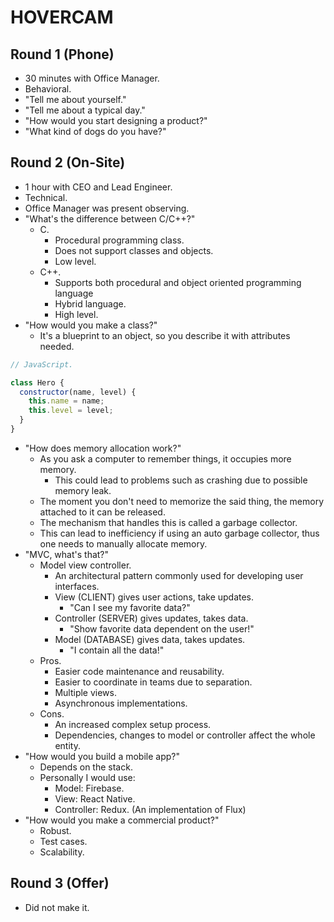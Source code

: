 # HOVERCAM

## Round 1 (Phone)

- 30 minutes with Office Manager.
- Behavioral.
- "Tell me about yourself."
- "Tell me about a typical day."
- "How would you start designing a product?"
- "What kind of dogs do you have?"

## Round 2 (On-Site)

- 1 hour with CEO and Lead Engineer.
- Technical.
- Office Manager was present observing.
- "What's the difference between C/C++?"
  - C.
    - Procedural programming class.
    - Does not support classes and objects.
    - Low level.
  - C++.
    - Supports both procedural and object oriented programming language
    - Hybrid language.
    - High level.
- "How would you make a class?"
  - It's a blueprint to an object, so you describe it with attributes needed.

```js
// JavaScript.

class Hero {
  constructor(name, level) {
    this.name = name;
    this.level = level;
  }
}
```

- "How does memory allocation work?"
  - As you ask a computer to remember things, it occupies more memory.
    - This could lead to problems such as crashing due to possible memory leak.
  - The moment you don't need to memorize the said thing, the memory attached to it can be released.
  - The mechanism that handles this is called a garbage collector.
  - This can lead to inefficiency if using an auto garbage collector, thus one needs to manually allocate memory.
- "MVC, what's that?"
  - Model view controller.
    - An architectural pattern commonly used for developing user interfaces.
    - View (CLIENT) gives user actions, take updates.
      - "Can I see my favorite data?"
    - Controller (SERVER) gives updates, takes data.
      - "Show favorite data dependent on the user!"
    - Model (DATABASE) gives data, takes updates.
      - "I contain all the data!"
  - Pros.
    - Easier code maintenance and reusability.
    - Easier to coordinate in teams due to separation.
    - Multiple views.
    - Asynchronous implementations.
  - Cons.
    - An increased complex setup process.
    - Dependencies, changes to model or controller affect the whole entity.
- "How would you build a mobile app?"
  - Depends on the stack.
  - Personally I would use:
    - Model: Firebase.
    - View: React Native.
    - Controller: Redux. (An implementation of Flux)
- "How would you make a commercial product?"
  - Robust.
  - Test cases.
  - Scalability.

## Round 3 (Offer)

- Did not make it.
